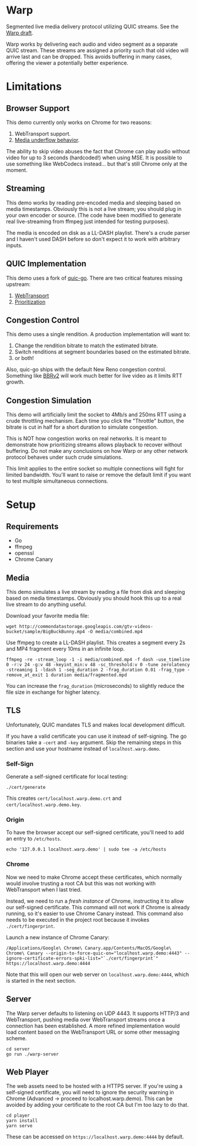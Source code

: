 # Warp
Segmented live media delivery protocol utilizing QUIC streams. See the [Warp draft](https://datatracker.ietf.org/doc/draft-lcurley-warp/).

Warp works by delivering each audio and video segment as a separate QUIC stream. These streams are assigned a priority such that old video will arrive last and can be dropped. This avoids buffering in many cases, offering the viewer a potentially better experience.

# Limitations
## Browser Support
This demo currently only works on Chrome for two reasons:

1. WebTransport support.
2. [Media underflow behavior](https://github.com/whatwg/html/issues/6359).

The ability to skip video abuses the fact that Chrome can play audio without video for up to 3 seconds (hardcoded!) when using MSE. It is possible to use something like WebCodecs instead... but that's still Chrome only at the moment.

## Streaming
This demo works by reading pre-encoded media and sleeping based on media timestamps. Obviously this is not a live stream; you should plug in your own encoder or source. (The code have been modified to generate real live-streaming from ffmpeg just intended for testing purposes).

The media is encoded on disk as a LL-DASH playlist. There's a crude parser and I haven't used DASH before so don't expect it to work with arbitrary inputs.

## QUIC Implementation
This demo uses a fork of [quic-go](https://github.com/lucas-clemente/quic-go). There are two critical features missing upstream:

1. [WebTransport](https://github.com/lucas-clemente/quic-go/issues/3191)
2. [Prioritization](https://github.com/lucas-clemente/quic-go/pull/3442)

## Congestion Control
This demo uses a single rendition. A production implementation will want to:

1. Change the rendition bitrate to match the estimated bitrate.
2. Switch renditions at segment boundaries based on the estimated bitrate.
3. or both!

Also, quic-go ships with the default New Reno congestion control. Something like [BBRv2](https://github.com/lucas-clemente/quic-go/issues/341) will work much better for live video as it limits RTT growth.

## Congestion Simulation
This demo will artificially limit the socket to 4Mb/s and 250ms RTT using a crude throttling mechanism. Each time you click the "Throttle" button, the bitrate is cut in half for a short duration to simulate congestion.

This is NOT how congestion works on real networks. It is meant to demonstrate how prioritizing streams allows playback to recover without buffering. Do not make any conclusions on how Warp or any other network protocol behaves under such crude simulations.

This limit applies to the entire socket so multiple connections will fight for limited bandwidth. You'll want to raise or remove the default limit if you want to test multiple simultaneous connections.


# Setup
## Requirements
* Go
* ffmpeg
* openssl
* Chrome Canary

## Media
This demo simulates a live stream by reading a file from disk and sleeping based on media timestamps. Obviously you should hook this up to a real live stream to do anything useful.

Download your favorite media file:
```
wget http://commondatastorage.googleapis.com/gtv-videos-bucket/sample/BigBuckBunny.mp4 -O media/combined.mp4
```

Use ffmpeg to create a LL-DASH playlist. This creates a segment every 2s and MP4 fragment every 10ms in an infinite loop.
```
ffmpeg -re -stream_loop -1 -i media/combined.mp4 -f dash -use_timeline 0 -r:v 24 -g:v 48 -keyint_min:v 48 -sc_threshold:v 0 -tune zerolatency -streaming 1 -ldash 1 -seg_duration 2 -frag_duration 0.01 -frag_type -remove_at_exit 1 duration media/fragmented.mpd
```

You can increase the `frag_duration` (microseconds) to slightly reduce the file size in exchange for higher latency.

## TLS
Unfortunately, QUIC mandates TLS and makes local development difficult.

If you have a valid certificate you can use it instead of self-signing. The go binaries take a `-cert` and `-key` argument. Skip the remaining steps in this section and use your hostname instead of `localhost.warp.demo`.

### Self-Sign
Generate a self-signed certificate for local testing:
```
./cert/generate
```

This creates `cert/localhost.warp.demo.crt` and `cert/localhost.warp.demo.key`.

### Origin
To have the browser accept our self-signed certificate, you'll need to add an entry to `/etc/hosts`.

```
echo '127.0.0.1 localhost.warp.demo' | sudo tee -a /etc/hosts
```

### Chrome
Now we need to make Chrome accept these certificates, which normally would involve trusting a root CA but this was not working with WebTransport when I last tried.

Instead, we need to run a *fresh instance* of Chrome, instructing it to allow our self-signed certificate. This command will not work if Chrome is already running, so it's easier to use Chrome Canary instead. This command also needs to be executed in the project root because it invokes `./cert/fingerprint`.

Launch a new instance of Chrome Canary:
```
/Applications/Google\ Chrome\ Canary.app/Contents/MacOS/Google\ Chrome\ Canary --origin-to-force-quic-on="localhost.warp.demo:4443" --ignore-certificate-errors-spki-list="`./cert/fingerprint`" https://localhost.warp.demo:4444
```

Note that this will open our web server on `localhost.warp.demo:4444`, which is started in the next section.

## Server
The Warp server defaults to listening on UDP 4443. It supports HTTP/3 and WebTransport, pushing media over WebTransport streams once a connection has been established. A more refined implementation would load content based on the WebTransport URL or some other messaging scheme.

```
cd server
go run ./warp-server
```

## Web Player
The web assets need to be hosted with a HTTPS server. If you're using a self-signed certificate, you will need to ignore the security warning in Chrome (Advanced -> proceed to localhost.warp.demo). This can be avoided by adding your certificate to the root CA but I'm too lazy to do that.

```
cd player
yarn install
yarn serve
```

These can be accessed on `https://localhost.warp.demo:4444` by default.
